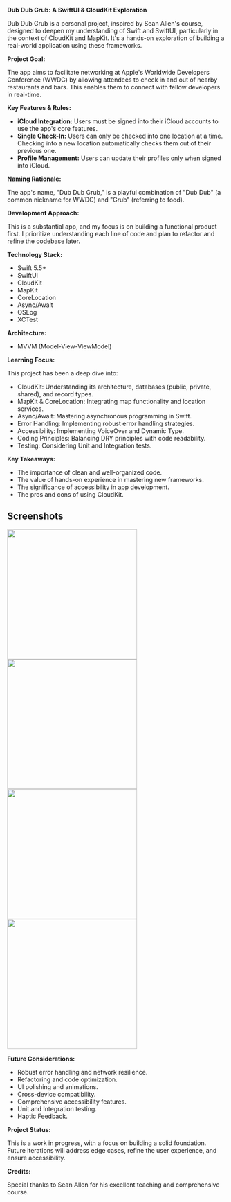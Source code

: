 **Dub Dub Grub: A SwiftUI & CloudKit Exploration**

Dub Dub Grub is a personal project, inspired by Sean Allen's course, designed to deepen my understanding of Swift and SwiftUI, particularly in the context of CloudKit and MapKit. It's a hands-on exploration of building a real-world application using these frameworks.

**Project Goal:**

The app aims to facilitate networking at Apple's Worldwide Developers Conference (WWDC) by allowing attendees to check in and out of nearby restaurants and bars. This enables them to connect with fellow developers in real-time.

**Key Features & Rules:**

* **iCloud Integration:** Users must be signed into their iCloud accounts to use the app's core features.
* **Single Check-In:** Users can only be checked into one location at a time. Checking into a new location automatically checks them out of their previous one.
* **Profile Management:** Users can update their profiles only when signed into iCloud.

**Naming Rationale:**

The app's name, "Dub Dub Grub," is a playful combination of "Dub Dub" (a common nickname for WWDC) and "Grub" (referring to food).

**Development Approach:**

This is a substantial app, and my focus is on building a functional product first. I prioritize understanding each line of code and plan to refactor and refine the codebase later.

**Technology Stack:**

* Swift 5.5+
* SwiftUI
* CloudKit
* MapKit
* CoreLocation
* Async/Await
* OSLog
* XCTest

**Architecture:**

* MVVM (Model-View-ViewModel)

**Learning Focus:**

This project has been a deep dive into:

* CloudKit: Understanding its architecture, databases (public, private, shared), and record types.
* MapKit & CoreLocation: Integrating map functionality and location services.
* Async/Await: Mastering asynchronous programming in Swift.
* Error Handling: Implementing robust error handling strategies.
* Accessibility: Implementing VoiceOver and Dynamic Type.
* Coding Principles: Balancing DRY principles with code readability.
* Testing: Considering Unit and Integration tests.

**Key Takeaways:**

* The importance of clean and well-organized code.
* The value of hands-on experience in mastering new frameworks.
* The significance of accessibility in app development.
* The pros and cons of using CloudKit.

## Screenshots

<img src="https://github.com/user-attachments/assets/afbfe240-54d3-41cb-809f-da4a2af9132a" width="300"/>
<img src="https://github.com/user-attachments/assets/160eca5b-a782-48c5-868a-808fd659908e" width="300"/>
<img src="https://github.com/user-attachments/assets/12c7cab9-0a7c-448f-b46e-26a02592a1eb" width="300"/>
<img src="https://github.com/user-attachments/assets/5f66af03-a03b-4ebc-aee0-04f153caa8da" width="300"/>


**Future Considerations:**

* Robust error handling and network resilience.
* Refactoring and code optimization.
* UI polishing and animations.
* Cross-device compatibility.
* Comprehensive accessibility features.
* Unit and Integration testing.
* Haptic Feedback.

**Project Status:**

This is a work in progress, with a focus on building a solid foundation. Future iterations will address edge cases, refine the user experience, and ensure accessibility.

**Credits:**

Special thanks to Sean Allen for his excellent teaching and comprehensive course.
